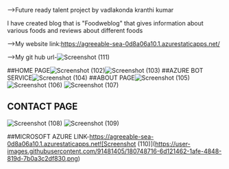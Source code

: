 
-->Future ready talent project by vadlakonda kranthi kumar

I have created blog that is "Foodweblog" that gives information about various foods and reviews about different foods

-->My website link:https://agreeable-sea-0d8a06a10.1.azurestaticapps.net/

-->My git hub url-![Screenshot (111)](https://user-images.githubusercontent.com/91481405/180749443-fe54bfcd-4da5-47f4-bb13-9ff929899b41.png)



##HOME PAGE![Screenshot (102)](https://user-images.githubusercontent.com/91481405/180746514-bd349e99-0fee-4a74-aa30-52171a51c47c.png)![Screenshot (103)](https://user-images.githubusercontent.com/91481405/180746954-5291127a-ad2c-45f4-8987-9083a2b69eb1.png)
##AZURE BOT SERVICE![Screenshot (104)](https://user-images.githubusercontent.com/91481405/180747250-39a839f0-1353-4351-9fdc-30e0b2b3a2bd.png)
##ABOUT PAGE![Screenshot (105)](https://user-images.githubusercontent.com/91481405/180747422-696df107-3dcc-4bf7-acc6-37fb14c25cfe.png)
![Screenshot (106)](https://user-images.githubusercontent.com/91481405/180747452-b58428b2-55b0-4e8e-a043-cea188d09c48.png)
![Screenshot (107)](https://user-images.githubusercontent.com/91481405/180747470-e7e5ac79-0895-4146-8090-5eb25a6692dc.png)

## CONTACT PAGE
![Screenshot (108)](https://user-images.githubusercontent.com/91481405/180747570-4e4aea2c-cb19-49f1-a788-b701afb20e28.png)
![Screenshot (109)](https://user-images.githubusercontent.com/91481405/180747583-55204e02-ec11-4df4-be60-14fe8bdc1363.png)


##MICROSOFT AZURE LINK-https://agreeable-sea-0d8a06a10.1.azurestaticapps.net![Screenshot (110)](https://user-images.githubusercontent.com/91481405/180748716-6d121462-1afe-4848-819d-7b0a3c2df830.png)


